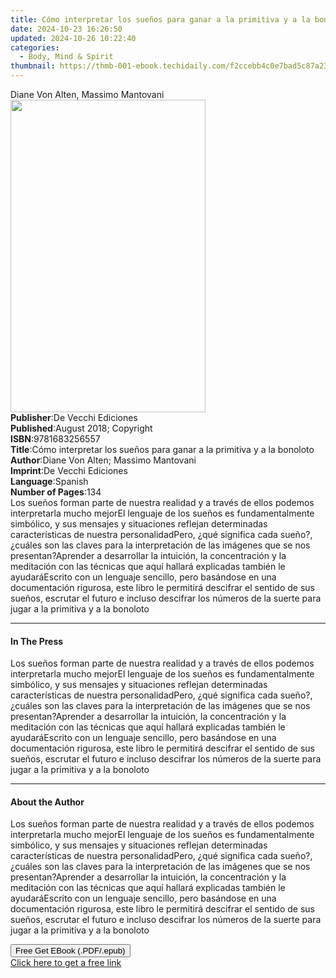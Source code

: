 ```yaml
---
title: Cómo interpretar los sueños para ganar a la primitiva y a la bonoloto | Free Book
date: 2024-10-23 16:26:50
updated: 2024-10-26 10:22:40
categories:
  - Body, Mind & Spirit
thumbnail: https://thmb-001-ebook.techidaily.com/f2ccebb4c0e7bad5c87a239fdc98cd8ee45bbb361efadc7a72a9f7d01951921f.jpg
---
```

<main id="book-container">
  <div class="flex flex-col">
    <div class="book-brief flex-1 py-6 px-4 sm:p-6 md:py-10 md:px-8">
      <!-- brief-->
      <div class="book-brief-main">Diane Von Alten, Massimo Mantovani</div>
    </div>
    <div
      class="book-meta-info flex-1 grid gap-4 col-start-1 col-end-3 row-start-1 sm:mb-6 sm:grid-cols-4 lg:gap-6 lg:col-start-2 lg:row-end-6 lg:row-span-6 lg:mb-0"
    >
      <div
        class="book-meta-info-left place-content-center mt-4 p-4 text-sm leading-6 col-start-2 col-span-2 dark:text-slate-400"
      >
        <img
          class="w-full h-500 object-cover rounded-lg sm:h-255 sm:col-span-2 lg:col-span-full"
          src="https://img-001-ebook.techidaily.com/f2d9793de017d2ee33dcaeb806f5f35e8131caf8932cae321b6b0329d72541e1.jpg"
          alt=""
          width="312"
          height="500"
        />
      </div>
      <div
        class="book-meta-info-right mt-2 col-start-1 row-start-2 col-span-3 self-center"
      >
        <!-- meta data  -->
        <div class="flex flex-col px-4 md:px-8">
          <div class="flex-1">
            <strong>Publisher</strong>:<span class="px-2"
              >De Vecchi Ediciones</span
            >
          </div>
          <div class="flex-1">
            <strong>Published</strong>:<span class="px-2"
              >August 2018; Copyright</span
            >
          </div>
          <div class="flex-1">
            <strong>ISBN</strong>:<span class="px-2">9781683256557</span>
          </div>
          <div class="flex-1">
            <strong>Title</strong>:<span class="px-2"
              >Cómo interpretar los sueños para ganar a la primitiva y a la
              bonoloto</span
            >
          </div>
          <div class="flex-1">
            <strong>Author</strong>:<span class="px-2"
              >Diane Von Alten; Massimo Mantovani</span
            >
          </div>
          <div class="flex-1">
            <strong>Imprint</strong>:<span class="px-2"
              >De Vecchi Ediciones</span
            >
          </div>
          <div class="flex-1">
            <strong>Language</strong>:<span class="px-2">Spanish</span>
          </div>
          <div class="flex-1">
            <strong>Number of Pages</strong>:<span class="px-2">134</span>
          </div>
        </div>
      </div>
    </div>
    <div class="book-description flex-1 py-6 px-4 sm:p-6 md:py-10 md:px-8">
      <div class="book-description-main">
        <div accordion-content="" id="description">
          Los sueños forman parte de nuestra realidad y a través de ellos
          podemos interpretarla mucho mejorEl lenguaje de los sueños es
          fundamentalmente simbólico, y sus mensajes y situaciones reflejan
          determinadas características de nuestra personalidadPero, ¿qué
          significa cada sueño?, ¿cuáles son las claves para la interpretación
          de las imágenes que se nos presentan?Aprender a desarrollar la
          intuición, la concentración y la meditación con las técnicas que aquí
          hallará explicadas también le ayudaráEscrito con un lenguaje sencillo,
          pero basándose en una documentación rigurosa, este libro le permitirá
          descifrar el sentido de sus sueños, escrutar el futuro e incluso
          descifrar los números de la suerte para jugar a la primitiva y a la
          bonoloto
        </div>
      </div>
    </div>
    <div class="book-excerpts flex-1 py-6 px-4 sm:p-6 md:py-10 md:px-8">
      <!-- excerpts-->
      <div class="book-excerpts-main">
        <hr />
        <h4 class="placeholder placeholder-heading">
          <span>In The Press</span>
        </h4>
        <p>
          Los sueños forman parte de nuestra realidad y a través de ellos
          podemos interpretarla mucho mejorEl lenguaje de los sueños es
          fundamentalmente simbólico, y sus mensajes y situaciones reflejan
          determinadas características de nuestra personalidadPero, ¿qué
          significa cada sueño?, ¿cuáles son las claves para la interpretación
          de las imágenes que se nos presentan?Aprender a desarrollar la
          intuición, la concentración y la meditación con las técnicas que aquí
          hallará explicadas también le ayudaráEscrito con un lenguaje sencillo,
          pero basándose en una documentación rigurosa, este libro le permitirá
          descifrar el sentido de sus sueños, escrutar el futuro e incluso
          descifrar los números de la suerte para jugar a la primitiva y a la
          bonoloto
        </p>
      </div>
    </div>
    <div class="book-about-author flex-1 py-6 px-4 sm:p-6 md:py-10 md:px-8">
      <!-- about author-->
      <div class="book-main-author-main">
        <hr />
        <h4 class="placeholder placeholder-heading">
          <span>About the Author</span>
        </h4>
        <p>
          Los sueños forman parte de nuestra realidad y a través de ellos
          podemos interpretarla mucho mejorEl lenguaje de los sueños es
          fundamentalmente simbólico, y sus mensajes y situaciones reflejan
          determinadas características de nuestra personalidadPero, ¿qué
          significa cada sueño?, ¿cuáles son las claves para la interpretación
          de las imágenes que se nos presentan?Aprender a desarrollar la
          intuición, la concentración y la meditación con las técnicas que aquí
          hallará explicadas también le ayudaráEscrito con un lenguaje sencillo,
          pero basándose en una documentación rigurosa, este libro le permitirá
          descifrar el sentido de sus sueños, escrutar el futuro e incluso
          descifrar los números de la suerte para jugar a la primitiva y a la
          bonoloto
        </p>
      </div>
    </div>
    <div class="book-free-get flex-1 py-6 px-4 sm:p-6 md:py-10 md:px-8">
      <button
        id="btn-free-get"
        class="bg-blue-500 hover:bg-blue-700 text-white font-bold py-2 px-4 rounded"
      >
        Free Get EBook (.PDF/.epub)
      </button>
      <div id="countdown-display" class="px-2 text-lg mt-2"></div>
      <a
        id="free-link"
        class="hidden bg-blue-500 hover:bg-blue-700 text-white font-bold py-2 px-4 rounded"
        href="https://www.ebooks.com/en-us/book/209824235/c-mo-interpretar-los-sue-os-para-ganar-a-la-primitiva-y-a-la-bonoloto/diane-von-alten/"
        target="_blank"
        >Click here to get a free link</a
      >
    </div>
    <script>
      let countdownTime = 0;
      let countdownInterval = null;
      document
        .getElementById('btn-free-get')
        .addEventListener('click', startCountdown);
      function startCountdown() {
        countdownTime = new Date().getTime() + 60000 * 3;
        countdownInterval = setInterval(updateCountdown, 1000);
        document.getElementById('btn-free-get').disabled = true;
        document
          .getElementById('btn-free-get')
          .classList.add('bg-gray-500', 'cursor-not-allowed');
      }
      function updateCountdown() {
        let currentTime = new Date().getTime();
        let timeLeft = countdownTime - currentTime;
        let secondsLeft = Math.floor(timeLeft / 1000);
        document.getElementById('countdown-display').innerHTML =
          `Remaining time: ${secondsLeft} seconds.`;
        if (secondsLeft <= 0) {
          clearInterval(countdownInterval);
          document.getElementById('btn-free-get').classList.add('hidden');
          document.getElementById('free-link').classList.remove('hidden');
          document.getElementById('countdown-display').innerHTML = '';
        }
      }
    </script>
  </div>
</main>
